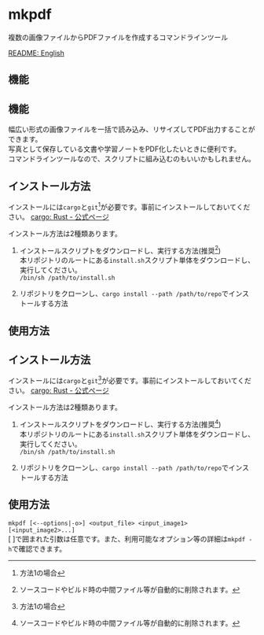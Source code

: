 # mkpdf
  複数の画像ファイルからPDFファイルを作成するコマンドラインツール<br>

  [README: English](https://github.com/SATA0384/mkpdf/blob/master/README_en.md)

## 機能
## 機能
  幅広い形式の画像ファイルを一括で読み込み、リサイズしてPDF出力することができます。<br>
  写真として保存している文書や学習ノートをPDF化したいときに便利です。<br>
  コマンドラインツールなので、スクリプトに組み込むのもいいかもしれません。<br>

## インストール方法
  インストールには`cargo`と`git`[^1]が必要です。事前にインストールしておいてください。
  [cargo: Rust - 公式ページ](https://www.rust-lang.org/ja/tools/install)

  インストール方法は2種類あります。
  1. インストールスクリプトをダウンロードし、実行する方法(推奨[^2])<br>
    本リポジトリのルートにある`install.sh`スクリプト単体をダウンロードし、実行してください。<br>
    ```/bin/sh /path/to/install.sh```

  2. リポジトリをクローンし、```cargo install --path /path/to/repo```でインストールする方法<br>

  [^1]: 方法1の場合
  [^2]: ソースコードやビルド時の中間ファイル等が自動的に削除されます。

## 使用方法
## インストール方法
  インストールには`cargo`と`git`[^1]が必要です。事前にインストールしておいてください。
  [cargo: Rust - 公式ページ](https://www.rust-lang.org/ja/tools/install)

  インストール方法は2種類あります。
  1. インストールスクリプトをダウンロードし、実行する方法(推奨[^2])<br>
    本リポジトリのルートにある`install.sh`スクリプト単体をダウンロードし、実行してください。<br>
    ```/bin/sh /path/to/install.sh```

  2. リポジトリをクローンし、```cargo install --path /path/to/repo```でインストールする方法<br>

  [^1]: 方法1の場合
  [^2]: ソースコードやビルド時の中間ファイル等が自動的に削除されます。

## 使用方法
  `mkpdf [<--options|-o>] <output_file> <input_image1> [<input_image2>...]`<br>
  [ ]で囲まれた引数は任意です。また、利用可能なオプション等の詳細は`mkpdf -h`で確認できます。<br>
